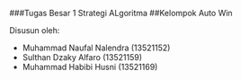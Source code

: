 ###Tugas Besar 1 Strategi ALgoritma
##Kelompok Auto Win
<br>

 Disusun oleh:
 - Muhammad Naufal Nalendra (13521152)
 - Sulthan Dzaky Alfaro     (13521159)
 - Muhammad Habibi Husni    (13521169)
 
 <br>

